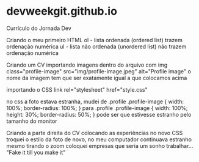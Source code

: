 # devweekgit.github.io
Currículo do Jornada Dev

Criando o meu primeiro HTML
ol - lista ordenada (ordered list)
    trazem ordenação numérica
ul - lista não ordenada (unordered list)
    não trazem ordenação numérica

Criando um CV
importando imagens dentro do arquivo com img class="profile-image" src="img/profile-image.jpeg" alt="Profile image"
o nome da imagem tem que ser exatamente igual a que colocamos acima

importando o CSS
link rel="stylesheet" href="style.css"

no css a foto estava estranha, mudei de 
.profile .profile-image {
    width: 100%;
    border-radius: 100%;
}
para 
.profile .profile-image {
    width: 100%;
    height: 30%;
    border-radius: 50%;
}
pode ser que estivesse estranho pelo tamanho do monitor

Criando a parte direita do CV
colocando as experiências
no novo CSS troquei o estilo da foto de novo, no meu computador continuava estranho mesmo tirando o zoom
coloquei empresas que seria um sonho trabalhar... "Fake it till you make it"